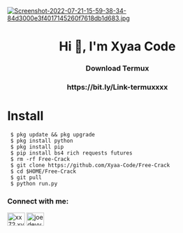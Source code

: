 
[![Screenshot-2022-07-21-15-59-38-34-84d3000e3f4017145260f7618db1d683.jpg](https://i.postimg.cc/Znkm4cPv/Screenshot-2022-07-21-15-59-38-34-84d3000e3f4017145260f7618db1d683.jpg)](https://postimg.cc/sQJqJ5N3)

<h1 align="center">Hi 👋, I'm Xyaa Code</h1>
<h3 align="center">Download Termux</h3>
<h3 align="center">https://bit.ly/Link-termuxxxx</h3>


# Install

     $ pkg update && pkg upgrade
     $ pkg install python
     $ pkg install pip
     $ pip install bs4 rich requests futures
     $ rm -rf Free-Crack
     $ git clone https://github.com/Xyaa-Code/Free-Crack
     $ cd $HOME/Free-Crack
     $ git pull
     $ python run.py


<h3 align="left">Connect with me:</h3>
<p align="left">
<a href="http://wa.me/+16143244921" target="blank"><img align="center" src="https://raw.githubusercontent.com/rahuldkjain/github-profile-readme-generator/master/src/images/icons/Social/whatsapp.svg" alt="xx72.xvv2050" height="30" width="40" /></a>
<a href="https://www.facebook.com/xyaa.codee.2050" target="blank"><img align="center" src="https://raw.githubusercontent.com/rahuldkjain/github-profile-readme-generator/master/src/images/icons/Social/facebook.svg" alt="joedevv2k_" height="30" width="40" /></a>
</p>


